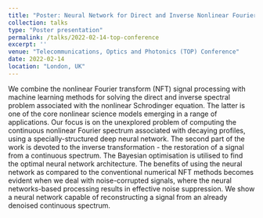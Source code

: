 ```yaml
---
title: "Poster: Neural Network for Direct and Inverse Nonlinear Fourier Transform"
collection: talks
type: "Poster presentation"
permalink: /talks/2022-02-14-top-conference
excerpt: ''
venue: "Telecommunications, Optics and Photonics (TOP) Conference"
date: 2022-02-14
location: "London, UK"
---
```


We combine the nonlinear Fourier transform (NFT) signal processing 
with machine learning methods for solving the direct and inverse spectral 
problem associated with the nonlinear Schrodinger equation. 
The latter is one of the core nonlinear science models emerging 
in a range of applications. Our focus is on the unexplored problem 
of computing the continuous nonlinear Fourier spectrum associated with decaying profiles, 
using a specially-structured deep neural network. The second part of the work 
is devoted to the inverse transformation - the restoration of a signal from a 
continuous spectrum. The Bayesian optimisation is utilised to find the optimal neural 
network architecture. The benefits of using the neural network as compared to the 
conventional numerical NFT methods becomes evident when we deal with noise-corrupted 
signals, where the neural networks-based processing results in effective noise suppression. 
We show a neural network capable of reconstructing a signal from an already denoised continuous spectrum. 